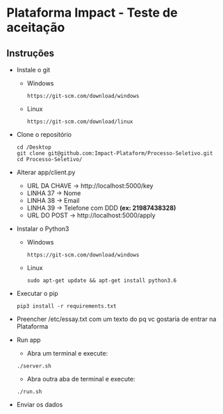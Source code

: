 # Plataforma Impact - Teste de aceitação
## Instruções

* Instale o git 
  * Windows
    ```
    https://git-scm.com/download/windows
    ```
  * Linux
    ```
    https://git-scm.com/download/linux
    ```
* Clone o repositório
  ```  
  cd /Desktop
  git clone git@github.com:Impact-Plataform/Processo-Seletivo.git
  cd Processo-Seletivo/ 
  ```
* Alterar app/client.py
  * URL DA CHAVE -> http://localhost:5000/key
  * LINHA 37 -> Nome
  * LINHA 38 -> Email
  * LINHA 39 -> Telefone com DDD **(ex: 21987438328)**
  * URL DO POST -> http://localhost:5000/apply
* Instalar o Python3
  * Windows
    ```
    https://git-scm.com/download/windows
    ```
  * Linux
    ```
    sudo apt-get update && apt-get install python3.6
    ```

* Executar o pip
  ```
  pip3 install -r requirements.txt
  ```
* Preencher /etc/essay.txt com um texto do pq vc gostaria de entrar na Plataforma
* Run app
  * Abra um terminal e execute:
  ```
  ./server.sh
  ```
  * Abra outra aba de terminal e execute:
  ```
  ./run.sh
  ```
* Enviar os dados
